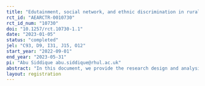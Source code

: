 ```yaml
---
title: "Edutainment, social network, and ethnic discrimination in rural Bangladesh"
rct_id: "AEARCTR-0010730"
rct_id_num: "10730"
doi: "10.1257/rct.10730-1.1"
date: "2023-01-05"
status: "completed"
jel: "C93, D9, I31, J15, O12"
start_year: "2022-09-01"
end_year: "2023-05-31"
pi: "Abu Siddique abu.siddique@rhul.ac.uk"
abstract: "In this document, we provide the research design and analysis plan for evaluating the impact of information dissemination through a documentary film that educates the ethnically dominant Bengalis about the ethnic minority Santals in Bangladeshi polyethnic villages. We want to evaluate whether exposure to information affects behavior and opinions of the ethnic majority towards minorities. More importantly, we want to test whether information diffusion is stronger when it is targeted to network-central ethnic majorities. We will measure outcomes using survey questions, administrative data, lab-in-the-field experiments, and a field experiment."
layout: registration
---
```


